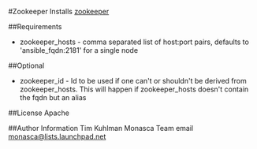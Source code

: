 #Zookeeper
Installs [zookeeper](http://zookeeper.apache.org/)

##Requirements
- zookeeper_hosts - comma separated list of host:port pairs, defaults to 'ansible_fqdn:2181' for a single node

##Optional
- zookeeper_id - Id to be used if one can't or shouldn't be derived from zookeeper_hosts. This will happen if zookeeper_hosts doesn't contain the fqdn but an alias

##License
Apache

##Author Information
Tim Kuhlman
Monasca Team email monasca@lists.launchpad.net
